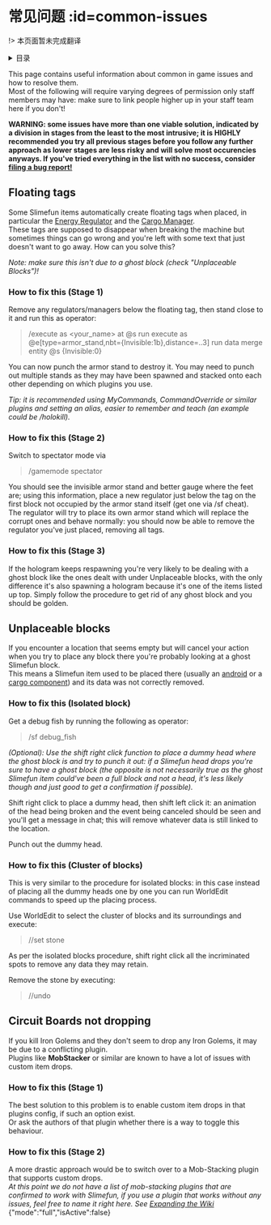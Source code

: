# 常见问题 :id=common-issues

!> 本页面暂未完成翻译

<details>
<summary>目录</summary>

- [Floating tags](#floating-tags)
- [Unplaceable blocks](#unplaceable-blocks)
- [Circuit Boards not dropping](#circuit-boards-not-dropping)

</details>

This page contains useful information about common in game issues and how to resolve them.<br>
Most of the following will require varying degrees of permission only staff members may have: make sure to link people higher up in your staff team here if you don't!

**WARNING: some issues have more than one viable solution, indicated by a division in stages from the least to the most intrusive; it is HIGHLY recommended you try all previous stages before you follow any further approach as lower stages are less risky and will solve most occurencies anyways. If you've tried everything in the list with no success, consider [filing a bug report!](https://github.com/Slimefun/Slimefun4/wiki/How-to-report-bugs)**

## Floating tags
Some Slimefun items automatically create floating tags when placed, in particular the [Energy Regulator](https://github.com/Slimefun/Slimefun4/wiki/Energy-Regulator) and the [Cargo Manager](https://github.com/Slimefun/Slimefun4/wiki/Cargo-Manager).<br>
These tags are supposed to disappear when breaking the machine but sometimes things can go wrong and you're left with some text that just doesn't want to go away. How can you solve this?

_Note: make sure this isn't due to a ghost block (check "Unplaceable Blocks")!_

### How to fix this (Stage 1)
Remove any regulators/managers below the floating tag, then stand close to it and run this as operator:
>/execute as <your_name> at @s run execute as @e[type=armor_stand,nbt={Invisible:1b},distance=..3] run data merge entity @s {Invisible:0}

You can now punch the armor stand to destroy it. You may need to punch out multiple stands as they may have been spawned and stacked onto each other depending on which plugins you use.

*Tip: it is recommended using MyCommands, CommandOverride or similar plugins and setting an alias, easier to remember and teach (an example could be /holokill).*

### How to fix this (Stage 2)
Switch to spectator mode via
>/gamemode spectator

You should see the invisible armor stand and better gauge where the feet are; using this information, place a new regulator just below the tag on the first block not occupied by the armor stand itself (get one via /sf cheat).<br>
The regulator will try to place its own armor stand which will replace the corrupt ones and behave normally: you should now be able to remove the regulator you've just placed, removing all tags.

### How to fix this (Stage 3)
If the hologram keeps respawning you're very likely to be dealing with a ghost block like the ones dealt with under Unplaceable blocks, with the only difference it's also spawning a hologram because it's one of the items listed up top.
Simply follow the procedure to get rid of any ghost block and you should be golden.

## Unplaceable blocks
If you encounter a location that seems empty but will cancel your action when you try to place any block there you're probably looking at a ghost Slimefun block.<br> This means a Slimefun item used to be placed there (usually an [android](https://github.com/Slimefun/Slimefun4/wiki/Androids) or a [cargo component](https://github.com/Slimefun/Slimefun4/wiki/Cargo-Management)) and its data was not correctly removed.

### How to fix this (Isolated block)
Get a debug fish by running the following as operator:
>/sf debug_fish

_(Optional): Use the shift right click function to place a dummy head where the ghost block is and try to punch it out: if a Slimefun head drops you're sure to have a ghost block (the opposite is not necessarily true as the ghost Slimefun item could've been a full block and not a head, it's less likely though and just good to get a confirmation if possible)._

Shift right click to place a dummy head, then shift left click it: an animation of the head being broken and the event being canceled should be seen and you'll get a message in chat; this will remove whatever data is still linked to the location.

Punch out the dummy head.

### How to fix this (Cluster of blocks)
This is very similar to the procedure for isolated blocks: in this case instead of placing all the dummy heads one by one you can run WorldEdit commands to speed up the placing process.

Use WorldEdit to select the cluster of blocks and its surroundings and execute:
>//set stone

As per the isolated blocks procedure, shift right click all the incriminated spots to remove any data they may retain.

Remove the stone by executing:
>//undo

## Circuit Boards not dropping
If you kill Iron Golems and they don't seem to drop any Iron Golems, it may be due to a conflicting plugin.<br>
Plugins like **MobStacker** or similar are known to have a lot of issues with custom item drops.

### How to fix this (Stage 1)
The best solution to this problem is to enable custom item drops in that plugins config, if such an option exist.<br>
Or ask the authors of that plugin whether there is a way to toggle this behaviour.

### How to fix this (Stage 2)
A more drastic approach would be to switch over to a Mob-Stacking plugin that supports custom drops.<br>
_At this point we do not have a list of mob-stacking plugins that are confirmed to work with Slimefun, if you use a plugin that works without any issues, feel free to name it right here. See [Expanding the Wiki](https://github.com/Slimefun/Slimefun4/wiki/Expanding-the-Wiki)_
{"mode":"full","isActive":false}